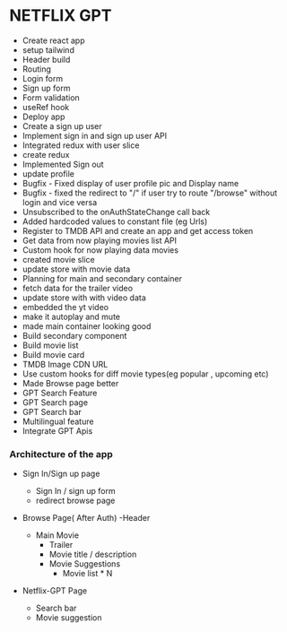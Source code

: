 # NETFLIX GPT

- Create react app
- setup tailwind
- Header build
- Routing
- Login form
- Sign up form
- Form validation
- useRef hook
- Deploy app 
- Create a sign up user
- Implement sign in and sign up user API
- Integrated redux with user slice
- create redux
- Implemented Sign out
- update profile
- Bugfix - Fixed display of user profile pic and Display name
- Bugfix - fixed the redirect to "/" if user try to route "/browse" without login and vice versa
- Unsubscribed to the onAuthStateChange call back
- Added hardcoded values to constant file (eg Urls)
- Register to TMDB API and create an app and get access token
- Get data from now playing movies list API
- Custom hook for now playing data movies
- created movie slice
- update store with movie data
- Planning for main and secondary container
- fetch data for the trailer video
- update store with with video data
- embedded the yt video
- make it autoplay and mute
- made main container looking good
- Build secondary component
- Build movie list
- Build movie card
- TMDB Image CDN URL
- Use custom hooks for diff movie types(eg popular  , upcoming etc)
- Made Browse page better
- GPT Search Feature
- GPT Search page
- GPT Search bar
- Multilingual feature
- Integrate GPT Apis


### Architecture of the app

- Sign In/Sign up page
    - Sign In / sign up form
    - redirect browse page


- Browse Page( After Auth)
  -Header
  - Main Movie
    - Trailer
    - Movie title / description
    - Movie Suggestions
        - Movie list * N

- Netflix-GPT Page
    - Search bar
    - Movie suggestion
